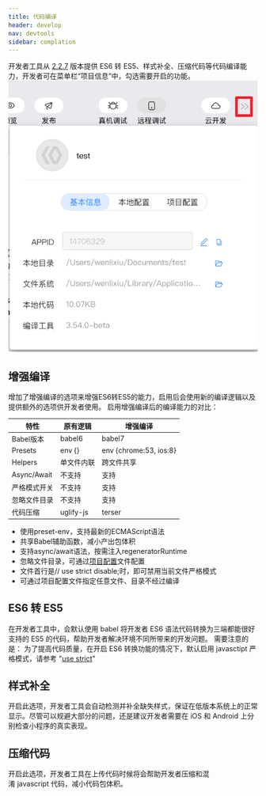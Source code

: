 ```yaml
---
title: 代码编译
header: develop
nav: devtools
sidebar: complation
---
```


开发者工具从 [2.2.7](https://smartprogram.baidu.com/docs/develop/devtools/history/) 版本提供 ES6 转 ES5、样式补全、压缩代码等代码编译能力，开发者可在菜单栏“项目信息”中，勾选需要开启的功能。
![图片](../../../img/tool/complation.png) 

## 增强编译
增加了增强编译的选项来增强ES6转ES5的能力，启用后会使用新的编译逻辑以及提供额外的选项供开发者使用。
启用增强编译后的编译能力的对比：

|特性 |原有逻辑 |增强编译 |
|---- | ---- | ---- |
|Babel版本 |babel6 |babel7 |
|Presets |env {} |env {chrome:53, ios:8} |
|Helpers |单文件内联 |跨文件共享 |
|Async/Await |不支持 |支持 |
|严格模式开关 |不支持 |支持 |
|忽略文件目录 |不支持 |支持 |
|代码压缩 |uglify-js |terser |

- 使用preset-env，支持最新的ECMAScript语法
- 共享Babel辅助函数，减小产出包体积
- 支持async/await语法，按需注入regeneratorRuntime
- 忽略文件目录，可通过<a href="https://smartprogram.baidu.com/docs/develop/devtools/editor_set/">项目配置</a>文件配置
- 文件首行是// use strict disable;时，即可禁用当前文件严格模式
- 可通过项目配置文件指定任意文件、目录不经过编译

## ES6 转 ES5

在开发者工具中，会默认使用 babel 将开发者 ES6 语法代码转换为三端都能很好支持的 ES5 的代码，帮助开发者解决环境不同所带来的开发问题。
需要注意的是：
    为了提高代码质量，在开启 ES6 转换功能的情况下，默认启用 javasctipt 严格模式，请参考 "[use strict](https://developer.mozilla.org/en-US/docs/Web/JavaScript/Reference/Strict_mode)"



## 样式补全

开启此选项，开发者工具会自动检测并补全缺失样式，保证在低版本系统上的正常显示。尽管可以规避大部分的问题，还是建议开发者需要在 iOS 和 Android 上分别检查小程序的真实表现。

## 压缩代码

开启此选项，开发者工具在上传代码时候将会帮助开发者压缩和混淆 javascript 代码，减小代码包体积。
